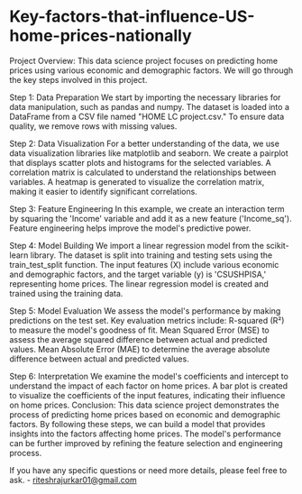# Key-factors-that-influence-US-home-prices-nationally

Project Overview:
This data science project focuses on predicting home prices using various economic and demographic factors. We will go through the key steps involved in this project.

Step 1: Data Preparation
We start by importing the necessary libraries for data manipulation, such as pandas and numpy.
The dataset is loaded into a DataFrame from a CSV file named "HOME LC project.csv."
To ensure data quality, we remove rows with missing values.

Step 2: Data Visualization
For a better understanding of the data, we use data visualization libraries like matplotlib and seaborn.
We create a pairplot that displays scatter plots and histograms for the selected variables.
A correlation matrix is calculated to understand the relationships between variables.
A heatmap is generated to visualize the correlation matrix, making it easier to identify significant correlations.

Step 3: Feature Engineering
In this example, we create an interaction term by squaring the 'Income' variable and add it as a new feature ('Income_sq').
Feature engineering helps improve the model's predictive power.

Step 4: Model Building
We import a linear regression model from the scikit-learn library.
The dataset is split into training and testing sets using the train_test_split function.
The input features (X) include various economic and demographic factors, and the target variable (y) is 'CSUSHPISA,' representing home prices.
The linear regression model is created and trained using the training data.

Step 5: Model Evaluation
We assess the model's performance by making predictions on the test set.
Key evaluation metrics include:
R-squared (R²) to measure the model's goodness of fit.
Mean Squared Error (MSE) to assess the average squared difference between actual and predicted values.
Mean Absolute Error (MAE) to determine the average absolute difference between actual and predicted values.

Step 6: Interpretation
We examine the model's coefficients and intercept to understand the impact of each factor on home prices.
A bar plot is created to visualize the coefficients of the input features, indicating their influence on home prices.
Conclusion:
This data science project demonstrates the process of predicting home prices based on economic and demographic factors. By following these steps, we can build a model that provides insights into the factors affecting home prices. The model's performance can be further improved by refining the feature selection and engineering process.

If you have any specific questions or need more details, please feel free to ask. - riteshrajurkar01@gmail.com

